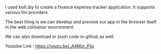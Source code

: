 I used bolt.diy to create a finance expense tracker application. It supports various llm providers

The best thing is we can develop and preview our app in the browser itself in the web container environment.

We can also download or push code to github as well.

Youtube Link : https://youtu.be/_A4Mzr_Piis
